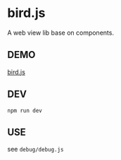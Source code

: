 # bird.js
A web view lib base on components.

## DEMO

[bird.js](https://ggice.github.io/bird.js/)

## DEV

`npm run dev`

## USE

see `debug/debug.js`